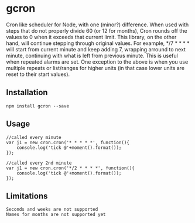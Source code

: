 gcron
=====
Cron like scheduler for Node, with one (minor?) difference.
When used with steps that do not properly divide 60 (or 12 for months), Cron
rounds off the values to 0 when it exceeds that current limit. This library, on
the other hand, will continue stepping through original values. For example,
*/7 * * * * will start from current minute and keep adding 7, wrapping arround
to next minute, continuing with what is left from previous minute. This is useful
when repeated alarms are set.
One exception to the above is when you use multiple repeats or list/ranges for
higher units (in that case lower units are reset to their start values).

## Installation
    npm install gcron --save

## Usage
    //called every minute
    var j1 = new cron.cron('* * * * *', function(){
        console.log('tick @'+moment().format());
    });

    //called every 2nd minute
    var j1 = new cron.cron('*/2 * * * *', function(){
        console.log('tick @'+moment().format());
    });

## Limitations
    Seconds and weeks are not supported
    Names for months are not supported yet
